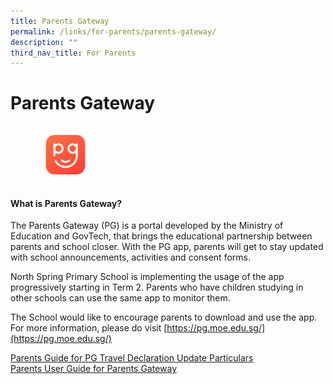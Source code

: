 ```yaml
---
title: Parents Gateway
permalink: /links/for-parents/parents-gateway/
description: ""
third_nav_title: For Parents
---
```

Parents Gateway
===============
<img src="/images/parentsgateway.png" style="width:35%">

#### What is Parents Gateway?
The Parents Gateway (PG) is a portal developed by the Ministry of Education and GovTech, that brings the educational partnership between parents and school closer. With the PG app, parents will get to stay updated with school announcements, activities and consent forms.

North Spring Primary School is implementing the usage of the app progressively starting in Term 2. Parents who have children studying in other schools can use the same app to monitor them.

The School would like to encourage parents to download and use the app. For more information, please do visit [https://pg.moe.edu.sg/](https://pg.moe.edu.sg/)

[Parents Guide for PG Travel Declaration Update Particulars](/files/parentsgateway1.pdf)<br>
[Parents User Guide for Parents Gateway](/files/parentsgateway2.pdf)